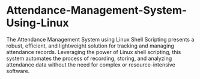 # Attendance-Management-System-Using-Linux

The Attendance Management System using Linux Shell Scripting presents a robust, efficient, and lightweight solution for tracking and managing attendance records. Leveraging the power of Linux shell scripting, this system automates the process of recording, storing, and analyzing attendance data without the need for complex or resource-intensive software.
